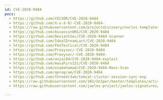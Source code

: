 ```yaml
---
id: CVE-2020-9484
pocs:
  - https://github.com/VICXOR/CVE-2020-9484
  - https://github.com/X-x-X-0/-CVE-2020-9484-
  - https://raw.githubusercontent.com/projectdiscovery/nuclei-templates/master/cves/2020/CVE-2020-9484.yaml
  - https://github.com/AssassinUKG/CVE-2020-9484
  - https://github.com/DeviantSec/CVE-2020-9484-Scanner
  - https://github.com/IdealDreamLast/CVE-2020-9484
  - https://github.com/PenTestical/CVE-2020-9484
  - https://github.com/Proxysec/-CVE-2020-9484
  - https://github.com/Proxysec/-CVE-2020-9484-
  - https://github.com/anjai94/CVE-2020-9484-exploit
  - https://github.com/masahiro331/CVE-2020-9484
  - https://github.com/osamahamad/CVE-2020-9484-Mass-Scan
  - https://github.com/qerogram/CVE-2020-9484
  - https://github.com/threedr3am/tomcat-cluster-session-sync-exp
  - https://raw.githubusercontent.com/1N3/Sn1per/master/templates/active/CVE-2020-9484_-_Apache_Tomcat_RCE_by_deserialization.sh
  - https://raw.githubusercontent.com/jaeles-project/jaeles-signatures/master/cves/apache-tomcat-rce-cve-2020-9484.yaml

---
```

